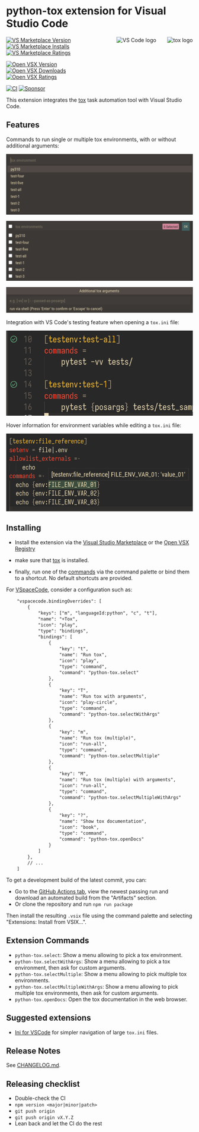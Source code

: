 # python-tox extension for Visual Studio Code

<a href="https://tox.readthedocs.io">
    <img src="https://raw.githubusercontent.com/tox-dev/tox/master/docs/_static/img/tox.png"
         alt="tox logo"
         height="100px"
         align="right",
         style="padding-left: 30px">
    <img src="https://media.githubusercontent.com/media/microsoft/vscode-docs/main/images/logo-stable.png"
         alt="VS Code logo"
         height="100px"
         align="right">
</a>


[![VS Marketplace Version](https://img.shields.io/visual-studio-marketplace/v/the-compiler.python-tox)](https://marketplace.visualstudio.com/items?itemName=the-compiler.python-tox)
[![VS Marketplace Installs](https://img.shields.io/visual-studio-marketplace/i/the-compiler.python-tox)](https://marketplace.visualstudio.com/items?itemName=the-compiler.python-tox)
[![VS Marketplace Ratings](https://img.shields.io/visual-studio-marketplace/r/the-compiler.python-tox)](https://marketplace.visualstudio.com/items?itemName=the-compiler.python-tox)

[![Open VSX Version](https://img.shields.io/open-vsx/v/the-compiler/python-tox?color=blue)](https://open-vsx.org/extension/the-compiler/python-tox)
[![Open VSX Downloads](https://img.shields.io/open-vsx/dt/the-compiler/python-tox?color=blue)](https://open-vsx.org/extension/the-compiler/python-tox)
[![Open VSX Ratings](https://img.shields.io/open-vsx/rating/the-compiler/python-tox?color=blue)](https://open-vsx.org/extension/the-compiler/python-tox)

[![CI](https://img.shields.io/github/actions/workflow/status/The-Compiler/vscode-python-tox/ci.yml?branch=main)](https://github.com/The-Compiler/vscode-python-tox/actions/workflows/ci.yml)
[![Sponsor](https://img.shields.io/static/v1?label=Sponsor&message=%E2%9D%A4&logo=GitHub&color=pink)](https://github.com/sponsors/The-Compiler/)

This extension integrates the [tox](https://tox.readthedocs.io/) task automation tool with Visual Studio Code.

## Features

Commands to run single or multiple tox environments, with or without additional
arguments:

![Running single environment](img/screenshots/run-single.png)

![Running multiple environments](img/screenshots/run-multiple.png)

![Specifying arguments](img/screenshots/args.png)

Integration with VS Code's testing feature when opening a `tox.ini` file:

![Test integration](img/screenshots/test-integration.png)

Hover information for environment variables while editing a `tox.ini` file:

![Hover information](img/screenshots/envvar.png)

## Installing

- Install the extension via the [Visual Studio
Marketplace](https://marketplace.visualstudio.com/items?itemName=the-compiler.python-tox)
or the [Open VSX
Registry](https://open-vsx.org/extension/the-compiler/python-tox)

- make sure that [tox](https://github.com/tox-dev/tox) is installed.

- finally, run one of the [commands](#extension-commands) via the command palette
or bind them to a shortcut. No default shortcuts are provided.

For [VSpaceCode](https://vspacecode.github.io/), consider a configuration such as:

```jsonc
    "vspacecode.bindingOverrides": [
        {
            "keys": ["m", "languageId:python", "c", "t"],
            "name": "+Tox",
            "icon": "play",
            "type": "bindings",
            "bindings": [
                {
                    "key": "t",
                    "name": "Run tox",
                    "icon": "play",
                    "type": "command",
                    "command": "python-tox.select"
                },
                {
                    "key": "T",
                    "name": "Run tox with arguments",
                    "icon": "play-circle",
                    "type": "command",
                    "command": "python-tox.selectWithArgs"
                },
                {
                    "key": "m",
                    "name": "Run tox (multiple)",
                    "icon": "run-all",
                    "type": "command",
                    "command": "python-tox.selectMultiple"
                },
                {
                    "key": "M",
                    "name": "Run tox (multiple) with arguments",
                    "icon": "run-all",
                    "type": "command",
                    "command": "python-tox.selectMultipleWithArgs"
                },
                {
                    "key": "?",
                    "name": "Show tox documentation",
                    "icon": "book",
                    "type": "command",
                    "command": "python-tox.openDocs"
                }
            ]
        },
        // ...
    ]
```

To get a development build of the latest commit, you can:

- Go to the [GitHub Actions tab](https://github.com/The-Compiler/vscode-python-tox/actions/workflows/ci.yml),
  view the newest passing run and download an automated build from the "Artifacts" section.
- Or clone the repository and run `npm run package`

Then install the resulting `.vsix` file using the command palette and selecting
"Extensions: Install from VSIX...".

## Extension Commands

- `python-tox.select`: Show a menu allowing to pick a tox environment.
- `python-tox.selectWithArgs`: Show a menu allowing to pick a tox environment, then ask for custom arguments.
- `python-tox.selectMultiple`: Show a menu allowing to pick multiple tox environments.
- `python-tox.selectMultipleWithArgs`: Show a menu allowing to pick multiple tox environments, then ask for custom arguments.
- `python-tox.openDocs`: Open the tox documentation in the web browser.

## Suggested extensions

- [Ini for VSCode](https://marketplace.visualstudio.com/items?itemName=DavidWang.ini-for-vscode) for simpler navigation of large `tox.ini` files.

## Release Notes

See [CHANGELOG.md](CHANGELOG.md).

## Releasing checklist

- Double-check the CI
- `npm version <major|minor|patch>`
- `git push origin`
- `git push origin vX.Y.Z`
- Lean back and let the CI do the rest
